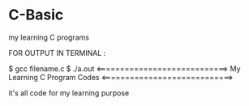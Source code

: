 # C-Basic
my learning C programs

FOR OUTPUT IN TERMINAL :

$ gcc filename.c
$ ./a.out
<============================>
 My Learning C Program Codes 
<============================>

it's all code for my learning purpose

